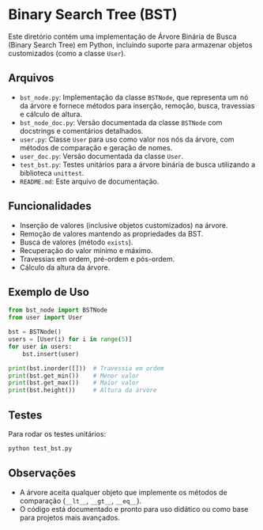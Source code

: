 # Binary Search Tree (BST)

Este diretório contém uma implementação de Árvore Binária de Busca (Binary Search Tree) em Python, incluindo suporte para armazenar objetos customizados (como a classe `User`).

## Arquivos

- `bst_node.py`: Implementação da classe `BSTNode`, que representa um nó da árvore e fornece métodos para inserção, remoção, busca, travessias e cálculo de altura.
- `bst_node_doc.py`: Versão documentada da classe `BSTNode` com docstrings e comentários detalhados.
- `user.py`: Classe `User` para uso como valor nos nós da árvore, com métodos de comparação e geração de nomes.
- `user_doc.py`: Versão documentada da classe `User`.
- `test_bst.py`: Testes unitários para a árvore binária de busca utilizando a biblioteca `unittest`.
- `README.md`: Este arquivo de documentação.

## Funcionalidades

- Inserção de valores (inclusive objetos customizados) na árvore.
- Remoção de valores mantendo as propriedades da BST.
- Busca de valores (método `exists`).
- Recuperação do valor mínimo e máximo.
- Travessias em ordem, pré-ordem e pós-ordem.
- Cálculo da altura da árvore.

## Exemplo de Uso

```python
from bst_node import BSTNode
from user import User

bst = BSTNode()
users = [User(i) for i in range(5)]
for user in users:
    bst.insert(user)

print(bst.inorder([]))  # Travessia em ordem
print(bst.get_min())    # Menor valor
print(bst.get_max())    # Maior valor
print(bst.height())     # Altura da árvore
```

## Testes

Para rodar os testes unitários:

```bash
python test_bst.py
```

## Observações

- A árvore aceita qualquer objeto que implemente os métodos de comparação (`__lt__`, `__gt__`, `__eq__`).
- O código está documentado e pronto para uso didático ou como base para projetos mais avançados.
